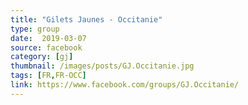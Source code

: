 ```yaml
---
title: "Gilets Jaunes - Occitanie"
type: group
date:  2019-03-07
source: facebook
category: [gj]
thumbnail: /images/posts/GJ.Occitanie.jpg
tags: [FR,FR-OCC]
link: https://www.facebook.com/groups/GJ.Occitanie/
---
```

